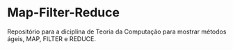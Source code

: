 # Map-Filter-Reduce

Repositório para a diciplina de Teoria da Computação para mostrar métodos ágeis, MAP, FILTER e REDUCE.

